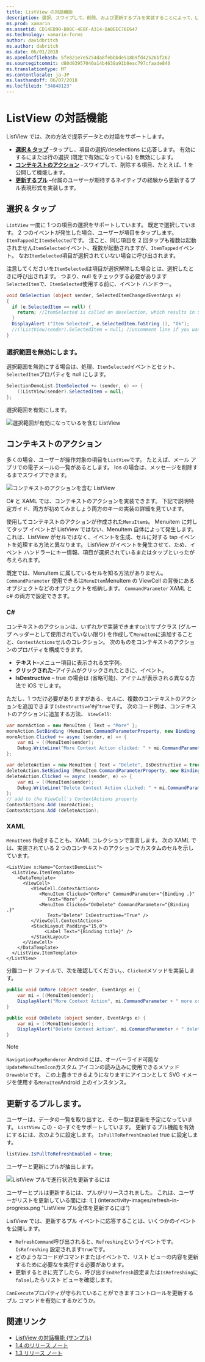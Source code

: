 ```yaml
---
title: ListView の対話機能
description: 選択、スワイプして、削除、および更新するプルを実装することによって、ListView に対話機能を追加します。
ms.prod: xamarin
ms.assetid: CD14EB90-B08C-4E8F-A314-DA0EEC76E647
ms.technology: xamarin-forms
author: davidbritch
ms.author: dabritch
ms.date: 06/01/2018
ms.openlocfilehash: 5fe821e7e5254da8febbbde518b9fd42526bf262
ms.sourcegitcommit: d80d93957040a14b4638a91b0eac797cfaade840
ms.translationtype: MT
ms.contentlocale: ja-JP
ms.lasthandoff: 06/07/2018
ms.locfileid: "34848123"
---
```

# <a name="listview-interactivity"></a>ListView の対話機能

ListView では、次の方法で提示データとの対話をサポートします。

- [**選択 & タップ**](#selectiontaps) &ndash;タップし、項目の選択/deselections に応答します。 有効にするにまたは行の選択 (既定で有効になっている) を無効にします。
- [**コンテキストのアクション**](#Context_Actions) &ndash;スワイプして、削除する項目、たとえば、1 を公開して機能します。
- [**更新するプル**](#Pull_to_Refresh) &ndash;付属のユーザーが期待するネイティブの経験から更新するプル表現形式を実装します。

<a name="selectiontaps" />

## <a name="selection--taps"></a>選択 & タップ
`ListView` 一度に 1 つの項目の選択をサポートしています。 既定で選択しています。 2 つのイベントが発生した場合、ユーザーが項目をタップします。`ItemTapped`と`ItemSelected`です。 注こと、同じ項目を 2 回タップも複数は起動されません`ItemSelected`イベント、複数が起動されますが、`ItemTapped`イベント。 なお`ItemSelected`項目が選択されていない場合に呼び出されます。

注意してくださいを`ItemSelected`は項目が選択解除した場合とは、選択したときに呼び出されます。 つまり、null をチェックする必要があります`SelectedItem`で、`ItemSelected`使用する前に、イベント ハンドラー。

```csharp
void OnSelection (object sender, SelectedItemChangedEventArgs e)
{
  if (e.SelectedItem == null) {
    return; //ItemSelected is called on deselection, which results in SelectedItem being set to null
  }
  DisplayAlert ("Item Selected", e.SelectedItem.ToString (), "Ok");
  //((ListView)sender).SelectedItem = null; //uncomment line if you want to disable the visual selection state.
}
```

### <a name="disabling-selection"></a>選択範囲を無効にします。

選択範囲を無効にする場合は、処理、`ItemSelected`イベントとセット、`SelectedItem`プロパティを null にします。

```csharp
SelectionDemoList.ItemSelected += (sender, e) => {
    ((ListView)sender).SelectedItem = null;
};
```

選択範囲を有効にします。

![](interactivity-images/selection-default.png "選択範囲が有効になっているを含む ListView")

<a name="Context_Actions" />

## <a name="context-actions"></a>コンテキストのアクション
多くの場合、ユーザーが操作対象の項目を`ListView`です。 たとえば、メール アプリでの電子メールの一覧があるとします。 Ios の場合は、メッセージを削除するまでスワイプできます。

![](interactivity-images/context-default.png "コンテキストのアクションを含む ListView")

C# と XAML では、コンテキストのアクションを実装できます。 下記で説明特定ガイド、両方が初めてみましょう両方のキーの実装の詳細を見ています。

使用してコンテキストのアクションが作成された`MenuItem`s。 Menuitem に対してタップ イベントが ListView ではない、MenuItem 自体によって発生します。 これは、ListView がセルではなく、イベントを生成、セルに対する tap イベントを処理する方法と異なります。 ListView がイベントを発生させて、ため、イベント ハンドラーにキー情報、項目が選択されているまたはタップといったが与えられます。

既定では、MenuItem に属しているセルを知る方法がありません。 `CommandParameter` 使用できるは`MenuItem`MenuItem の ViewCell の背後にあるオブジェクトなどのオブジェクトを格納します。 `CommandParameter` XAML と c# の両方で設定できます。

### <a name="c"></a>C#  

コンテキストのアクションは、いずれかで実装できます`Cell`サブクラス (グループ ヘッダーとして使用されていない限り) を作成して`MenuItem`に追加することと、`ContextActions`セルのコレクション。 次のものをコンテキストのアクションのプロパティを構成できます。

* **テキスト**&ndash;メニュー項目に表示される文字列。
* **クリックされた**&ndash;アイテムがクリックされたときに、イベント。
* **IsDestructive** &ndash; true の場合は (省略可能)、アイテムが表示される異なる方法で iOS でします。

ただし、1 つだけ必要がありますがある、セルに、複数のコンテキストのアクションを追加できます`IsDestructive`'éý'`true`です。 次のコード例は、コンテキストのアクションに追加する方法、 `ViewCell`:

```csharp
var moreAction = new MenuItem { Text = "More" };
moreAction.SetBinding (MenuItem.CommandParameterProperty, new Binding ("."));
moreAction.Clicked += async (sender, e) => {
    var mi = ((MenuItem)sender);
    Debug.WriteLine("More Context Action clicked: " + mi.CommandParameter);
};

var deleteAction = new MenuItem { Text = "Delete", IsDestructive = true }; // red background
deleteAction.SetBinding (MenuItem.CommandParameterProperty, new Binding ("."));
deleteAction.Clicked += async (sender, e) => {
    var mi = ((MenuItem)sender);
    Debug.WriteLine("Delete Context Action clicked: " + mi.CommandParameter);
};
// add to the ViewCell's ContextActions property
ContextActions.Add (moreAction);
ContextActions.Add (deleteAction);
```

### <a name="xaml"></a>XAML

`MenuItem`s 作成することも、XAML コレクションで宣言します。 次の XAML では、実装されている 2 つのコンテキストのアクションでカスタムのセルを示しています。

```xaml
<ListView x:Name="ContextDemoList">
  <ListView.ItemTemplate>
    <DataTemplate>
      <ViewCell>
         <ViewCell.ContextActions>
            <MenuItem Clicked="OnMore" CommandParameter="{Binding .}"
               Text="More" />
            <MenuItem Clicked="OnDelete" CommandParameter="{Binding .}"
               Text="Delete" IsDestructive="True" />
         </ViewCell.ContextActions>
         <StackLayout Padding="15,0">
              <Label Text="{Binding title}" />
         </StackLayout>
      </ViewCell>
    </DataTemplate>
  </ListView.ItemTemplate>
</ListView>
```

分離コード ファイルで、次を確認してください。、`Clicked`メソッドを実装します。

```csharp
public void OnMore (object sender, EventArgs e) {
    var mi = ((MenuItem)sender);
    DisplayAlert("More Context Action", mi.CommandParameter + " more context action", "OK");
}

public void OnDelete (object sender, EventArgs e) {
    var mi = ((MenuItem)sender);
    DisplayAlert("Delete Context Action", mi.CommandParameter + " delete context action", "OK");
}
```

> [!NOTE]
> `NavigationPageRenderer` Android には、オーバーライド可能な`UpdateMenuItemIcon`カスタム アイコンの読み込みに使用できるメソッド`Drawable`です。 この上書きできるようになりますにアイコンとして SVG イメージを使用する`MenuItem`Android 上のインスタンス。

<a name="Pull_to_Refresh" />

## <a name="pull-to-refresh"></a>更新するプルします。
ユーザーは、データの一覧を取り出すと、その一覧は更新を予定になっています。 `ListView` この - の-すぐをサポートしています。 更新するプル機能を有効にするには、次のように設定します。 `IsPullToRefreshEnabled` true に設定します。

```csharp
listView.IsPullToRefreshEnabled = true;
```

ユーザーと更新にプルが抽出します。

![](interactivity-images/refresh-start.png "ListView プルで進行状況を更新するには")

ユーザーとプルは更新するには、プルがリリースされました。 これは、ユーザーがリストを更新している間には: ![ ] (interactivity-images/refresh-in-progress.png "ListView プル全体を更新するには")

ListView では、更新するプル イベントに応答することは、いくつかのイベントを公開します。

-  `RefreshCommand`呼び出されると、`Refreshing`というイベントです。 `IsRefreshing` 設定されます`true`です。
-  どのようなコードがコマンドまたはイベントで、リスト ビューの内容を更新するために必要なを実行する必要があります。
-  更新するときに完了したら、呼び出す`EndRefresh`設定または`IsRefreshing`に`false`したらリスト ビューを確認します。

`CanExecute`プロパティが守られていることができますコントロールを更新するプル コマンドを有効にするかどうか。



## <a name="related-links"></a>関連リンク

- [ListView の対話機能 (サンプル)](https://developer.xamarin.com/samples/xamarin-forms/UserInterface/ListView/interactivity)
- [1.4 のリリース ノート](http://forums.xamarin.com/discussion/35451/xamarin-forms-1-4-0-released/)
- [1.3 リリース ノート](http://forums.xamarin.com/discussion/29934/xamarin-forms-1-3-0-released/)
